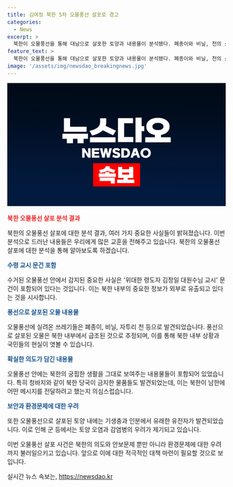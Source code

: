 ```yaml
---
title: 김여정 북한 5차 오물풍선 살포로 경고
categories:
  - News
excerpt: >
  북한이 오물풍선을 통해 대남으로 살포한 토양과 내용물이 분석됐다. 폐종이와 비닐, 천의 쓰레기뿐만 아니라 수령 교시 문건도 발견돼 사회주의적 물품과 관련된 내용이 포함됐다. 또한, 기생충 유전자도 발견되었으나 토양은 소량이라 토지 오염이나 감염병 우려는 없다는 분석 결과가 나왔다. 이에 대한 북한 주민들의 반감과 불만이 반영되었을 것으로 추정되며, 북한의 고도의 적대 선전 캠페인으로 보인다는 의견도 제기되고 있다.
feature_text: >
  북한이 오물풍선을 통해 대남으로 살포한 토양과 내용물이 분석됐다. 폐종이와 비닐, 천의 쓰레기뿐만 아니라 수령 교시 문건도 발견돼 사회주의적 물품과 관련된 내용이 포함됐다. 또한, 기생충 유전자도 발견되었으나 토양은 소량이라 토지 오염이나 감염병 우려는 없다는 분석 결과가 나왔다. 이에 대한 북한 주민들의 반감과 불만이 반영되었을 것으로 추정되며, 북한의 고도의 적대 선전 캠페인으로 보인다는 의견도 제기되고 있다.
image: '/assets/img/newsdao_breakingnews.jpg'
---
```


<p><img src="/assets/img/newsdao_breakingnews.jpg" alt="koreaapp 속보" /></p>

<p><b><span style="color: #ee2323;">북한 오물풍선 살포 분석 결과</span></b></p>

<p>북한의 오물풍선 살포에 대한 분석 결과, 여러 가지 중요한 사실들이 밝혀졌습니다. 이번 분석으로 드러난 내용들은 우리에게 많은 교훈을 전해주고 있습니다. 북한의 오물풍선 살포에 대한 분석을 통해 알아보도록 하겠습니다.</p>

<p><b><span style="color: #1a5490;">수령 교시 문건 포함</span></b></p>

<p>수거된 오물풍선 안에서 감지된 중요한 사실은 '위대한 령도자 김정일 대원수님 교시' 문건이 포함되어 있다는 것입니다. 이는 북한 내부의 중요한 정보가 외부로 유출되고 있다는 것을 시사합니다.</p>

<p><b><span style="color: #1a5490;">풍선으로 살포된 오물 내용물</span></b></p>

<p>오물풍선에 실려온 쓰레기들은 폐종이, 비닐, 자투리 천 등으로 발견되었습니다. 풍선으로 살포된 오물은 북한 내부에서 급조된 것으로 추정되며, 이를 통해 북한 내부 상황과 국민들의 현실이 엿볼 수 있습니다.</p>

<p><b><span style="color: #1a5490;">확실한 의도가 담긴 내용물</span></b></p>

<p>오물풍선 안에는 북한의 궁핍한 생활을 그대로 보여주는 내용물들이 포함되어 있었습니다. 특히 청바지와 같이 북한 당국이 금지한 물품들도 발견되었는데, 이는 북한이 남한에 어떤 메시지를 전달하려고 했는지 의심스럽습니다.</p>

<p><b><span style="color: #1a5490;">보안과 환경문제에 대한 우려</span></b></p>

<p>또한 오물풍선으로 살포된 토양 내에는 기생충과 인분에서 유래한 유전자가 발견되었습니다. 이로 인해 군 등에서는 토양 오염과 감염병의 우려가 제기되고 있습니다.</p>

<p>이번 오물풍선 살포 사건은 북한의 의도와 안보문제 뿐만 아니라 환경문제에 대한 우려까지 불러일으키고 있습니다. 앞으로 이에 대한 적극적인 대책 마련이 필요할 것으로 보입니다.</p>
실시간 뉴스 속보는, <a href="https://newsdao.kr" rel="dofollow">https://newsdao.kr</a>


